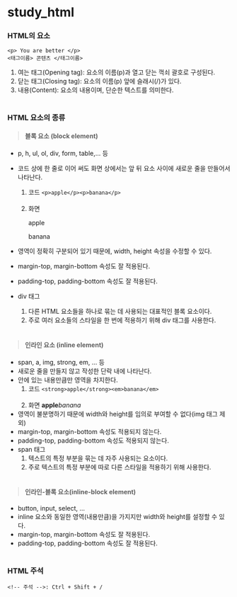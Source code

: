 # study_html
### HTML의 요소
    <p> You are better </p>
    <태그이름> 콘텐츠 </태그이름>

1) 여는 태그(Opening tag): 요소의 이름(p)과 열고 닫는 꺽쇠 괄호로 구성된다.
2) 닫는 태그(Closing tag): 요소의 이름(p) 앞에 슬래시(/)가 있다.
3) 내용(Content): 요소의 내용이며, 단순한 텍스트를 의미한다.
<br></br>
### HTML 요소의 종류
> #### 블록 요소 (block element)
- p, h, ul, ol, div, form, table,... 등
- 코드 상에 한 줄로 이어 써도 화면 상에서는 앞 뒤 요소 사이에 새로운 줄을 만들어서 나타난다.
  1) 코드
  ```<p>apple</p><p>banana</p>```
<br></br>
  2) 화면
	  <p>apple</span><p>banana</p>

- 영역이 정확히 구분되어 있기 때문에, width, height 속성을 수정할 수 있다.
- margin-top, margin-bottom 속성도 잘 적용된다.
- padding-top, padding-bottom 속성도 잘 적용된다.
- div 태그
  1) 다른 HTML 요소들을 하나로 묶는 데 사용되는 대표적인 블록 요소이다.
  2) 주로 여러 요소들의 스타일을 한 번에 적용하기 위해 div 태그를 사용한다.
<br></br>	
> #### 인라인 요소 (inline element)
- span, a, img, strong, em, ... 등
- 새로운 줄을 만들지 않고 작성한 단락 내에 나타난다.
- 안에 있는 내용만큼만 영역을 차지한다.
    1) 코드
  ```<strong>apple</strong><em>banana</em>```
<br></br>
  2) 화면
	  <strong>apple</strong><em>banana</em>
- 영역이 불분명하기 때문에 width와 height를 임의로 부여할 수 없다(img 태그 제외)
- margin-top, margin-bottom 속성도 적용되지 않는다.
- padding-top, padding-bottom 속성도 적용되지 않는다.
- span 태그
	1. 텍스트의 특정 부분을 묶는 데 자주 사용되는 요소이다.
	2. 주로 텍스트의 특정 부분에 따로 다른 스타일을 적용하기 위해 사용한다.
<br></br>
 > #### 인라인-블록 요소(inline-block element)
- button, input, select, ...
- inline 요소와 동일한 영역(내용만큼)을 가지지만 width와 height를 설정할 수 있다.
- margin-top, margin-bottom 속성도 잘 적용된다.	
- padding-top, padding-bottom 속성도 잘 적용된다.
<br></br>
### HTML 주석
	<!-- 주석 -->: Ctrl + Shift + /
		
